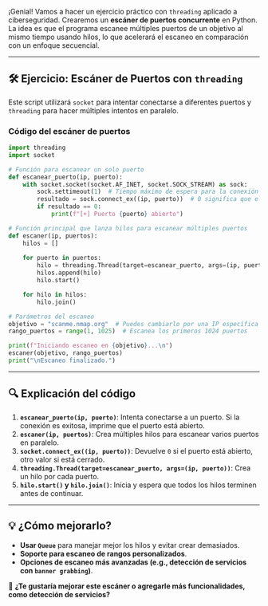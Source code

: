 ¡Genial! Vamos a hacer un ejercicio práctico con `threading` aplicado a ciberseguridad. Crearemos un **escáner de puertos concurrente** en Python. La idea es que el programa escanee múltiples puertos de un objetivo al mismo tiempo usando hilos, lo que acelerará el escaneo en comparación con un enfoque secuencial.

---

## **🛠 Ejercicio: Escáner de Puertos con `threading`**
Este script utilizará `socket` para intentar conectarse a diferentes puertos y `threading` para hacer múltiples intentos en paralelo.

### **Código del escáner de puertos**
```python
import threading
import socket

# Función para escanear un solo puerto
def escanear_puerto(ip, puerto):
    with socket.socket(socket.AF_INET, socket.SOCK_STREAM) as sock:
        sock.settimeout(1)  # Tiempo máximo de espera para la conexión
        resultado = sock.connect_ex((ip, puerto))  # 0 significa que el puerto está abierto
        if resultado == 0:
            print(f"[+] Puerto {puerto} abierto")

# Función principal que lanza hilos para escanear múltiples puertos
def escaner(ip, puertos):
    hilos = []
    
    for puerto in puertos:
        hilo = threading.Thread(target=escanear_puerto, args=(ip, puerto))
        hilos.append(hilo)
        hilo.start()

    for hilo in hilos:
        hilo.join()

# Parámetros del escaneo
objetivo = "scanme.nmap.org"  # Puedes cambiarlo por una IP específica
rango_puertos = range(1, 1025)  # Escanea los primeros 1024 puertos

print(f"Iniciando escaneo en {objetivo}...\n")
escaner(objetivo, rango_puertos)
print("\nEscaneo finalizado.")
```

---

## **🔍 Explicación del código**
1. **`escanear_puerto(ip, puerto)`**: Intenta conectarse a un puerto. Si la conexión es exitosa, imprime que el puerto está abierto.
2. **`escaner(ip, puertos)`**: Crea múltiples hilos para escanear varios puertos en paralelo.
3. **`socket.connect_ex((ip, puerto))`**: Devuelve `0` si el puerto está abierto, otro valor si está cerrado.
4. **`threading.Thread(target=escanear_puerto, args=(ip, puerto))`**: Crea un hilo por cada puerto.
5. **`hilo.start()` y `hilo.join()`**: Inicia y espera que todos los hilos terminen antes de continuar.

---

## **💡 ¿Cómo mejorarlo?**
- **Usar `Queue`** para manejar mejor los hilos y evitar crear demasiados.
- **Soporte para escaneo de rangos personalizados**.
- **Opciones de escaneo más avanzadas (e.g., detección de servicios con `banner grabbing`)**.

🚀 **¿Te gustaría mejorar este escáner o agregarle más funcionalidades, como detección de servicios?**